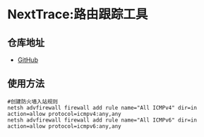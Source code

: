 # NextTrace:路由跟踪工具
## 仓库地址
- [GitHub](https://github.com/nxtrace/NTrace-core)

## 使用方法
```shell
#创建防火墙入站规则
netsh advfirewall firewall add rule name="All ICMPv4" dir=in action=allow protocol=icmpv4:any,any
netsh advfirewall firewall add rule name="All ICMPv6" dir=in action=allow protocol=icmpv6:any,any
```